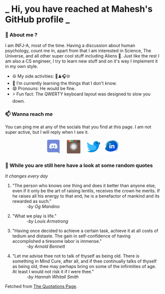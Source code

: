 # **_ Hi, you have reached at Mahesh's GitHub profile _**
### 🌸 About me ?
I am INFJ-A, most of the time. Having a discussion about human psychology, count me in, apart from that I am interested in Science, The Universe, and all other super cool stuff including Aliens 🤫. Just like the rest I am also a CS engineer, I try to learn new stuff and on it's way I implement it in my own style. 
- ☮ My side activities: 🎨♟🎧🌐
- 🌱 I’m currently learning the things that I don't know.
- 😄 Pronouns: He would be fine.
- ⚡ Fun fact: The QWERTY keyboard layout was designed to slow you down.

### 📫 Wanna reach me
You can ping me at any of the socials that you find at this page. I am not super active, but I will reply when I see it.
<p align="center">
<a href="https://discordapp.com/users/733328856957714472"><img src="./Assets/Papirus-Team-Papirus-Apps-Discord.svg" height="50px" width="50px" ></a>&nbsp; &nbsp;  
<a href ="https://instagram.com/obl1v_on"><img src="./Assets/Papirus-Team-Papirus-Apps-Instagram.svg" height="50px" width="50px" ></a>&nbsp;  &nbsp; 
<a href ="https://twitter.com/MaheshN2000"><img src="./Assets/Papirus-Team-Papirus-Apps-Twitter.svg" height ="50px" width="50px" ></a>&nbsp;
<a href ="https://linkedin.com/in/mahesh2000"><img src="./Assets/in.png" height ="50px" width="50px" ></a>

</p>



### 🔰 While you are still here have a look at some random quotes
*It changes every day*

<!-- BLOG-POST-LIST:START -->
 1.  "The person who knows one thing and does it better than anyone else, even if it only be the art of raising lentils, receives the crown he merits. If he raises all his energy to that end, he is a benefactor of mankind and its rewarded as such." <br> &emsp;&emsp;&emsp; <i>-by Og Mandino</i> 

 2.  "What we play is life." <br> &emsp;&emsp;&emsp; <i>-by Louis Armstrong</i> 

 3.  "Having once decided to achieve a certain task, achieve it at all costs of tedium and distaste. The gain in self-confidence of having accomplished a tiresome labor is immense." <br> &emsp;&emsp;&emsp; <i>-by Arnold Bennett</i> 

 4.  "Let me advise thee not to talk of thyself as being old. There is something in Mind Cure, after all, and if thee continually talks of thyself as being old, thee may perhaps bring on some of the infirmities of age. At least I would not risk it if I were thee." <br> &emsp;&emsp;&emsp; <i>-by Hannah Whitall Smith</i> 
<!-- BLOG-POST-LIST:END -->
Fetched from <a href="http://www.quotationspage.com/data/mqotd.rss"> The Quotations Page</a>.
<!-- The above quotes are fetched from " http://www.quotationspage.com/data/mqotd.rss " and the github action used was gautamkrishnar/blog-post-workflow@master -->
